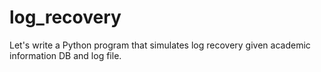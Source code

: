 # log_recovery

Let's write a Python program that simulates log recovery given academic information DB and log file.
